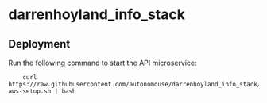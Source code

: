 # darrenhoyland_info_stack


## Deployment

Run the following command to start the API microservice:

        curl https://raw.githubusercontent.com/autonomouse/darrenhoyland_info_stack/master/api/ubuntu-aws-setup.sh | bash
